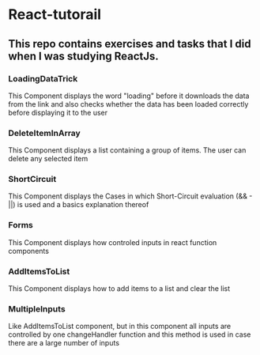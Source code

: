 # React-tutorail

## This repo contains exercises and tasks that I did when I was studying ReactJs.


### LoadingDataTrick
This Component displays the word "loading" before it downloads the data from the link and also checks whether the data has been loaded correctly before displaying it to the user

### DeleteItemInArray
This Component displays a list containing a group of items. The user can delete any selected item

### ShortCircuit
This Component displays the Cases in which Short-Circuit evaluation (&& - ||) is used and a basics explanation thereof

### Forms 
This Component displays how controled inputs in react function components

### AddItemsToList
This Component displays how to add items to a list and clear the list

### MultipleInputs
Like AddItemsToList component, but in this component all inputs are controlled by one changeHandler function and this method is used in case there are a large number of inputs